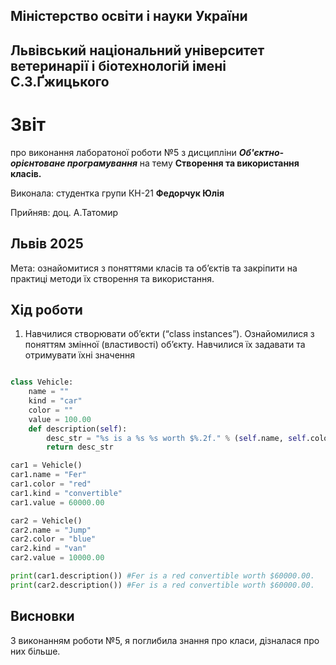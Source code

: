 ## Міністерство освіти і науки України

## Львівський національний університет ветеринарії і біотехнологій імені С.З.Ґжицького

# Звіт

про виконання лаборатоної роботи №5 з дисципліни ***Об'єктно-орієнтоване програмування*** на тему **Створення та використання класів.**

Виконала: студентка групи КН-21 **Федорчук Юлія**

Прийняв: доц. А.Татомир

## Львів 2025

Мета: ознайомитися з поняттями класів та об’єктів та закріпити
на практиці методи їх створення та використання.

## Хід роботи

1. Навчилися створювати об’єкти (“class instances”). Ознайомилися з поняттям змінної (властивості) обʼєкту. Навчилися їх
задавати та отримувати їхні значення

```py

class Vehicle:
    name = ""
    kind = "car"
    color = ""
    value = 100.00
    def description(self):
        desc_str = "%s is a %s %s worth $%.2f." % (self.name, self.color, self.kind, self.value)
        return desc_str

car1 = Vehicle()
car1.name = "Fer"
car1.color = "red"
car1.kind = "convertible"
car1.value = 60000.00

car2 = Vehicle()
car2.name = "Jump"
car2.color = "blue"
car2.kind = "van"
car2.value = 10000.00

print(car1.description()) #Fer is a red convertible worth $60000.00.
print(car2.description()) #Fer is a red convertible worth $60000.00.
```
## Висновки

З виконанням роботи №5, я поглибила знання про класи, дізналася про них більше.